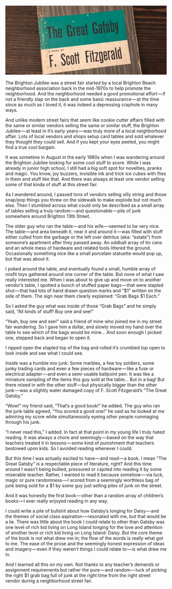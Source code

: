 <!-----
title: Scoring “The Great Gatsby” from a Random Junk Dealer’s Grab Bag at the Brighton Jubilee
description: About the Time I Went I Scored a Copy of “The Great Gatsby” From a Junk Dealer’s Selection of Grab Bags
date: '2018-06-09T02:03:43.720Z'
slug: a94d17716730
----->

![](img/1__ZD4oGbbtsgfjGMWfXmVyDQ.jpeg)

The Brighton Jubilee was a street fair started by a local Brighton Beach neighborhood association back in the mid-1970s to help promote the neighborhood. And the neighborhood needed a good promotional effort — if not a friendly slap on the back and some basic reassurance — at the time since as much as I loved it, it was indeed a depressing craphole in many ways.

And unlike modern street fairs that seem like cookie cutter affairs filled with the same or similar vendors selling the same or similar stuff, the Brighton Jubilee — at least in it’s early years — was truly more of a local neighborhood affair. Lots of local vendors and shops setup card tables and sold whatever they thought they could sell. And if you kept your eyes peeled, you might find a true cool bargain.

It was sometime in August in the early 1980s when I was wandering around the Brighton Jubilee looking for some cool stuff to score. While I was already in junior high school, I still had a big soft spot for novelties, pranks and magic. You know, joy buzzers, invisible ink and trick ice cubes with flies in them and stuff like that. And there was always at least one vendor selling some of that kinda of stuff at this street fair.

As I wandered around, I passed tons of vendors selling silly string and those snap/pop things you threw on the sidewalk to make explode but not much else. Then I stumbled across what could only be described as a small array of tables selling a truly random — and questionable — pile of junk somewhere around Brighton 13th Street.

The older guy who ran the table — and his wife — seemed to be very nice. The table — and area beneath it, near it and around it — was filled with stuff either culled from the garbage or the left over detritus (aka: “estate”) from someone’s apartment after they passed away. An oddball array of tin cans and an whole mess of hardware and related tools littered the ground. Occasionally something nice like a small porcelain statuette would pop up, but that was about it.

I poked around the table, and eventually found a small, humble array of misfit toys gathered around one corner of the table. But none of what I saw really interested me. When I was about to give up and move on to another vendor’s table, I spotted a bunch of stuffed paper bags — that were stapled shut — that had lots of hand drawn question marks and “$1” written on the side of them. The sign near them clearly explained: “Grab Bags $1 Each.”

So I asked the guy what was inside of those “Grab Bags” and he simply said, “All kinds of stuff! Buy one and see!”

“Yeah, buy one and see!” said a friend of mine who joined me in my street fair wandering. So I gave him a dollar, and slowly moved my hand over the table to see which of the bags would be mine… And soon enough I picked one, stepped back and began to open it.

I ripped open the stapled top of the bag and rolled it’s crumbled top open to look inside and see what I could see.

Inside was a humble mix junk: Some marbles, a few toy soldiers, some junky trading cards and even a few pieces of hardware — like a fuse or electrical adapter — and even a semi-usable ballpoint pen. It was like a miniature sampling of the items this guy sold at the table… But in a bag! But there mixed in with the other stuff — but physically bigger than the other junk — was a slightly water damaged copy of F. Scott Fitzgerald’s “The Great Gatsby.”

“Wow!” my friend said, “That’s a good book!” he added. The guy who ran the junk table agreed, “You scored a good one!” he said as he looked at me admiring my score while simultaneously eyeing other people rummaging through his junk.

“I never read this,” I added. In fact at that point in my young life I truly hated reading. It was always a chore and seemingly — based on the way that teachers treated it in lessons — some kind of punishment that teachers bestowed upon kids. So I avoided reading whenever I could.

But this time I was actually excited to have — and read — a book. I mean “The Great Gatsby” is a respectable piece of literature, right? And this time around I wasn’t being bullied, pressured or cajoled into reading it by some miserable teacher. Rather, I wanted to read it because somehow — via luck, magic or pure randomness — I scored from a seemingly worthless bag of junk being sold for a $1 by some guy just selling piles of junk on the street.

And it was honestly the first book — other than a random array of children’s books — I ever really enjoyed reading in any way.

I could write a pile of bullshit about how Gatsby’s longing for Daisy — and the themes of social class aspiration — resonated with me, but that would be a lie. There was little about the book I could relate to other than Gatsby was one level of rich kid living on Long Island longing for the love and attention of another level or rich kid living on Long Island: Daisy. But the core theme of the book is not what drew me in; the flow of the words is really what got to me. The ease of the prose and the seemingly honest expression of ideas and imagery — even if they weren’t things I could relate to — is what drew me in.

And I learned all this on my own. Not thanks to any teacher’s demands or assignment requirements but rather the pure — and random — luck of picking the right $1 grab bag full of junk at the right time from the right street vendor during a neighborhood street fair.